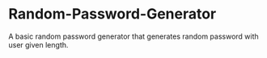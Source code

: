 # Random-Password-Generator
A basic random password generator that generates random password with user given length.
